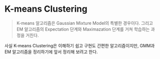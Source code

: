 # K-means Clustering

> K-means 알고리즘은 Gaussian Mixture Model의 특별한 경우이다. 그리고 EM 알고리즘의 Expectation 단계와 Maximazation 단계를 거쳐 학습하는 과정을 거친다.

사실 K-means Clustering은 이해하기 쉽고 구현도 간편한 알고리즘이지만, GMM과 EM 알고리즘을 정리하기에 앞서 정리해 보려고 한다.

